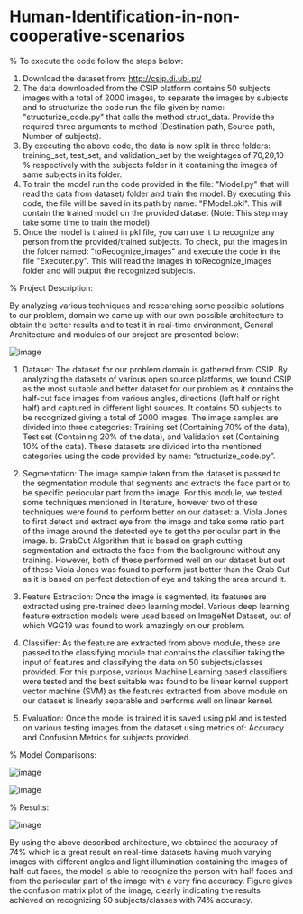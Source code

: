 # Human-Identification-in-non-cooperative-scenarios

% To execute the code follow the steps below:

  1. Download the dataset from: http://csip.di.ubi.pt/
  2. The data downloaded from the CSIP platform contains 50 subjects images with a total of 2000 images, to separate the images by subjects      and to structurize the code      run the file given by name: "structurize_code.py" that calls the method struct_data. Provide the          required three arguments to method        (Destination path, Source path, Number of subjects).
  3. By executing the above code, the data is now split in three folders: training_set, test_set, and validation_set by the weightages of        70,20,10 % respectively with the subjects folder in it containing the images of same subjects in its folder.
  4. To train the model run the code provided in the file: "Model.py" that will read the data from dataset/ folder and train the model. By      executing this code, the file will be saved in its path by name: "PModel.pkl". This will contain the trained model on the provided          dataset (Note: This step may take some time to train the model).
  5. Once the model is trained in pkl file, you can use it to recognize any person from the provided/trained subjects. To check, put the        images in the folder named: "toRecognize_images" and execute the code in the file "Executer.py". This will read the images in              toRecognize_images folder and will output the recognized subjects. 
  
% Project Description:

By analyzing various techniques and researching some possible solutions to our problem, domain we came up with our own possible architecture to obtain the better results and to test it in real-time environment, General Architecture and modules of our project are presented below:

![image](https://user-images.githubusercontent.com/35194791/58445210-34b3b680-8115-11e9-9623-ae9249f6aa86.png)

1) Dataset:
The dataset for our problem domain is gathered from CSIP. By analyzing the datasets of various open source platforms, we found CSIP as the most suitable and better dataset for our problem as it contains the half-cut face images from various angles, directions (left half or right half) and captured in different light sources. It contains 50 subjects to be recognized giving a total of 2000 images. The image samples are divided into three categories: Training set (Containing 70% of the data), Test set (Containing 20% of the data), and Validation set (Containing 10% of the data). These datasets are divided into the mentioned categories using the code provided by name: “structurize_code.py”.

2) Segmentation:
The image sample taken from the dataset is passed to the segmentation module that segments and extracts the face part or to be specific periocular part from the image. For this module, we tested some techniques mentioned in literature, however two of these techniques were found to perform better on our dataset:
a. Viola Jones to first detect and extract eye from the image and take some ratio part of the image around the detected eye to get the periocular part in the image.
b. GrabCut Algorithm that is based on graph cutting segmentation and extracts the face from the background without any training.
However, both of these performed well on our dataset but out of these Viola Jones was found to perform just better than the Grab Cut as it is based on perfect detection of eye and taking the area around it.

3) Feature Extraction:
Once the image is segmented, its features are extracted using pre-trained deep learning model. Various deep learning feature extraction models were used based on ImageNet Dataset, out of which VGG19 was found to work amazingly on our problem.

4) Classifier:
As the feature are extracted from above module, these are passed to the classifying module that contains the classifier taking the input of features and classifying the data on 50 subjects/classes provided. For this purpose, various Machine Learning based classifiers were tested and the best suitable was found to be linear kernel support vector machine (SVM) as the features extracted from above module on our dataset is linearly separable and performs well on linear kernel.

5) Evaluation:
Once the model is trained it is saved using pkl and is tested on various testing images from the dataset using metrics of: Accuracy and Confusion Metrics for subjects provided.

% Model Comparisons:

![image](https://user-images.githubusercontent.com/35194791/58445243-60cf3780-8115-11e9-8295-16a4811610b2.png)

![image](https://user-images.githubusercontent.com/35194791/58445260-72b0da80-8115-11e9-8682-8acf5196923b.png)

% Results:

![image](https://user-images.githubusercontent.com/35194791/58445289-8bb98b80-8115-11e9-91f6-4e69966d8dd0.png)

By using the above described architecture, we obtained the accuracy of 74% which is a great result on real-time datasets having much varying images with different angles and light illumination containing the images of half-cut faces, the model is able to recognize the person with half faces and from the periocular part of the image with a very fine accuracy. Figure gives the confusion matrix plot of the image, clearly indicating the results achieved on recognizing 50 subjects/classes with 74% accuracy.

